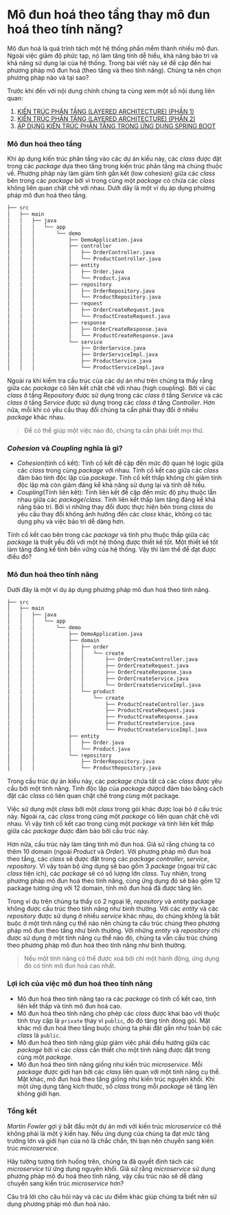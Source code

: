# Mô đun hoá theo tầng thay mô đun hoá theo tính năng?

Mô đun hoá là quá trình tách một hệ thống phần mềm thành nhiều mô đun. Ngoài việc giảm độ phức tạp, nó làm tăng tính dễ hiểu, khả năng bảo trì và khả năng sử dụng lại của hệ thống. Trong bài viết này sẽ đề cập đến hai phương pháp mô đun hoá (theo tầng và theo tính năng). Chúng ta nên chọn phương pháp nào và tại sao?

Trước khi đến với nội dung chính chúng ta cùng xem một số nội dung liên quan:
1. [KIẾN TRÚC PHÂN TẦNG (LAYERED ARCHITECTURE) (PHẦN 1)](https://magz.techover.io/2023/01/04/kien-truc-phan-tang-layered-architecture-phan-1/)
2. [KIẾN TRÚC PHÂN TẦNG (LAYERED ARCHITECTURE) (PHẦN 2)](https://magz.techover.io/2023/01/13/kien-truc-phan-tang-layered-architecture-phan-2/)
3. [ÁP DỤNG KIẾN TRÚC PHÂN TẦNG TRONG ỨNG DỤNG SPRING BOOT](https://magz.techover.io/2023/01/19/ap-dung-kien-truc-phan-tang-trong-ung-dung-spring-boot/)

### Mô đun hoá theo tầng

Khi áp dụng kiến trúc phân tầng vào các dự án kiểu này, các *class* được đặt trong các *package* dựa theo tầng trong kiến trúc phân tầng mà chúng thuộc về. Phương pháp này làm giảm tính gắn kết (low cohesion) giữa các *class* bên trong các *package* bởi vì trong cùng một *package* có chứa các *class* không liên quan chặt chẽ với nhau. Dưới dây là một ví dụ áp dụng phương pháp mô đun hoá theo tầng.

```bash
├── src
│   ├── main
│   │   ├── java
│   │   │   └── app
│   │   │       └── demo
│   │   │           ├── DemoApplication.java
│   │   │           ├── controller
│   │   │           │   ├── OrderController.java
│   │   │           │   └── ProductController.java
│   │   │           ├── entity
│   │   │           │   ├── Order.java
│   │   │           │   └── Product.java
│   │   │           ├── repository
│   │   │           │   ├── OrderRepository.java
│   │   │           │   └── ProductRepository.java
│   │   │           ├── request
│   │   │           │   ├── OrderCreateRequest.java
│   │   │           │   └── ProductCreateRequest.java
│   │   │           ├── response
│   │   │           │   ├── OrderCreateResponse.java
│   │   │           │   └── ProductCreateResponse.java
│   │   │           └── service
│   │   │               ├── OrderService.java
│   │   │               ├── OrderServiceImpl.java
│   │   │               ├── ProductService.java
│   │   │               └── ProductServiceImpl.java
```

Ngoài ra khi kiểm tra cấu trúc của các dự án như trên chúng ta thấy rằng giữa các *package* có liên kết chặt chẽ với nhau (high coupling). Bởi vì các *class* ở tầng *Repository* được sử dụng trong các *class* ở tầng *Service* và các *class* ở tầng *Service* được sử dụng trong các *class* ở tầng *Controller*. Hơn nữa, mỗi khi có yêu cầu thay đổi chúng ta cần phải thay đổi ở nhiều *package* khác nhau.

> Để có thể giúp một việc nào đó, chúng ta cần phải biết mọi thứ.

### *Cohesion* và *Coupling* nghĩa là gì?

- *Cohesion*(tính cố kết): Tính cố kết đề cập đến mức độ quan hệ logic giữa các *class* trong cùng *package* với nhau. Tính cố kết cao giữa các *class* đảm bảo tính độc lập của *package*. Tính cố kết thấp không chỉ giảm tính độc lập mà còn giảm đáng kể khả năng sử dụng lại và tính dễ hiểu.
- *Coupling*(Tính liên kết): Tính liên kết để cập đến mức độ phụ thuộc lẫn nhau giữa các *package*/*class*. Tính liên kết thấp làm tăng đáng kể khả năng bảo trì. Bởi vì những thay đổi được thực hiện bên trong *class* do yêu cầu thay đổi không ảnh hưởng đến các *class* khác, không có tác dụng phụ và việc bảo trì dễ dàng hơn.

Tính cố kết cao bên trong các *package* và tính phụ thuộc thấp giữa các *package* là thiết yếu đối với một hệ thống được thiết kế tốt. Một thiết kế tốt làm tăng đáng kể tính bền vững của hệ thống. Vậy thì làm thế để đạt được điều đó?

### Mô đun hoá theo tính năng

Dưới đây là một ví dụ áp dụng phương pháp mô đun hoá theo tính năng.

```bash
├── src
│   ├── main
│   │   ├── java
│   │   │   └── app
│   │   │       └── demo
│   │   │           ├── DemoApplication.java
│   │   │           ├── domain
│   │   │           │   ├── order
│   │   │           │   │   └── create
│   │   │           │   │       ├── OrderCreateController.java
│   │   │           │   │       ├── OrderCreateRequest.java
│   │   │           │   │       ├── OrderCreateResponse.java
│   │   │           │   │       ├── OrderCreateService.java
│   │   │           │   │       └── OrderCreateServiceImpl.java
│   │   │           │   └── product
│   │   │           │       └── create
│   │   │           │           ├── ProductCreateController.java
│   │   │           │           ├── ProductCreateRequest.java
│   │   │           │           ├── ProductCreateResponse.java
│   │   │           │           ├── ProductCreateService.java
│   │   │           │           └── ProductCreateServiceImpl.java
│   │   │           ├── entity
│   │   │           │   ├── Order.java
│   │   │           │   └── Product.java
│   │   │           └── repository
│   │   │               ├── OrderRepository.java
│   │   │               └── ProductRepository.java
```

Trong cấu trúc dự án kiểu này, các *package* chứa tất cả các *class* được yêu cầu bởi một tính năng. Tính độc lập của *package* dượcd đảm bảo bằng cách đặt các *class* có liên quan chặt chẽ trong cùng một package.

Việc sử dụng một *class* bởi một *class* trong gói khác được loại bỏ ở cấu trúc này. Ngoài ra, các *class* trong cùng một *package* có liên quan chặt chẽ với nhau. Vì vậy tính cố kết cao trong cùng một *package* và tính liên kết thấp giữa các *package* được đảm bảo bởi cấu trúc này.

Hơn nữa, cấu trúc này làm tăng tính mô đun hoá. Giả sử rằng chúng ta có thêm 10 domain (ngoài *Product* và *Order*). Với phương pháp mô đun hoá theo tầng, các *class* sẽ được đặt trong các *package* *controller*, *service*, *repository*. Vì vậy toàn bộ ứng dụng sẽ bao gồm 3 *package* (ngoại trừ các *class* tiện ích), các *package* sẽ có số lượng lớn *class*. Tuy nhiên, trong phương pháp mô đun hoá theo tính năng, cùng ứng dụng đó sẽ bảo gồm 12 package tương ứng với 12 domain, tính mô đun hoá đã được tăng lên.

Trong ví dụ trên chúng ta thấy có 2 ngoại lệ, *repository* và *entity* package không được cấu trúc theo tính năng như bình thường. Với các *entity* và các *repository* được sử dụng ở nhiều *service* khác nhau, do chúng không là bắt buộc ở một tính năng cụ thể nào nên chúng ta cấu trúc chúng theo phương pháp mô đun theo tầng như bình thường. Với những *entity* và *repository* chỉ được sử dụng ở một tính năng cụ thể nào đó, chúng ta vẫn cấu trúc chúng theo phương pháp mô đun hoá theo tính năng như bình thường.


> Nếu một tính năng có thể được xoá bởi chỉ một hành động, ứng dụng đó có tính mô đun hoá cao nhất.


### Lợi ích của việc mô đun hoá theo tính năng

- Mô đun hoá theo tính năng tạo ra các *package* có tính cố kết cao, tính liên kết thấp và tính mô đun hoá cao.
- Mô đun hoá theo tính năng cho phép các *class* được khai báo với thuộc tính truy cập là `private` thay vì `public`, đo đó tăng tính đóng gói. Mặt khác mô đun hoá theo tầng buộc chúng ta phải đặt gần như toàn bộ các *class* là `public`.
- Mô đun hoá theo tính năng giúp giảm việc phải điều hướng giữa các *package* bởi vì các *class* cần thiết cho một tính năng được đặt trong cùng một *package*.
- Mô đun hoá theo tính năng giống như kiến trúc *microservice*. Mỗi *package* được giới hạn bởi các *class* liên quan với một tính năng cụ thể. Mặt khác, mô đun hoá theo tầng giống như kiến trúc nguyên khối. Khi một ứng dụng tăng kích thước, số *class* trong mỗi *package* sẽ tăng lên không giới hạn.

### Tổng kết

*Martin Fowler* gợi ý bắt đầu một dự án mới với kiến trúc *microservice* có thể không phải là một ý kiến hay. Nếu ứng dụng của chúng ta đạt mức tăng trưởng lớn và giới hạn của nó là chắc chắn, thì bạn nên chuyển sang kiến trúc *microservice*.

Hãy tưởng tượng tình huống trên, chúng ta đã quyết định tách các *microservice* từ ứng dụng nguyên khối. Giả sử rằng *microservice* sử dụng phương pháp mô đu hoá theo tính năng, vậy cấu trúc nào sẽ dễ dàng chuyển sang kiến trúc *microservice* hơn?

Câu trả lời cho câu hỏi này và các ưu điểm khác giúp chúng ta biết nên sử dụng phương pháp mô đun hoá nào.